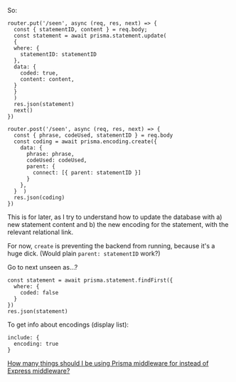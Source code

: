So:
```
router.put('/seen', async (req, res, next) => {
  const { statementID, content } = req.body;
  const statement = await prisma.statement.update(
  {
  where: {
    statementID: statementID
  },
  data: {
    coded: true,
    content: content,
  }
  }
  ) 
  res.json(statement)
  next()
})

router.post('/seen', async (req, res, next) => {
  const { phrase, codeUsed, statementID } = req.body
  const coding = await prisma.encoding.create({
    data: {
      phrase: phrase,
      codeUsed: codeUsed,
      parent: {
        connect: [{ parent: statementID }] 
      }
    },
  }  )
  res.json(coding)
})
```
This is for later, as I try to understand how to update the database with a) new statement content and b) the new encoding for the statement, with the relevant relational link.

For now, `create` is preventing the backend from running, because it's a huge dick. (Would plain `parent: statementID` work?)

Go to next unseen as...?

```
const statement = await prisma.statement.findFirst({
  where: {
    coded: false
  }
})
res.json(statement)
```
To get info about encodings (display list):
```
include: {
  encoding: true
}
```
[How many things should I be using Prisma middleware for instead of Express middleware?](https://www.prisma.io/docs/concepts/components/prisma-client/middleware)